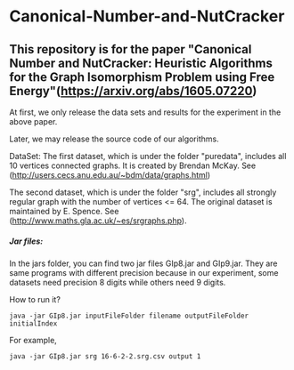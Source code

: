 # Canonical-Number-and-NutCracker


## This repository is for the paper "Canonical Number and NutCracker: Heuristic Algorithms for the Graph Isomorphism Problem using Free Energy"(https://arxiv.org/abs/1605.07220)

At first, we only release the data sets and results for the experiment in the above paper.

Later, we may release the source code of our algorithms.

DataSet:
The first dataset, which is under the folder "puredata", includes
all 10 vertices connected graphs.
It is created by
Brendan McKay. See (http://users.cecs.anu.edu.au/~bdm/data/graphs.html)

The second dataset, which is under the folder "srg", includes all strongly
regular graph with the number of vertices <= 64. The original dataset is maintained by E. Spence. See (http://www.maths.gla.ac.uk/~es/srgraphs.php).


##### Jar files:
In the jars folder, you can find two jar files GIp8.jar and GIp9.jar.
They are same programs with different precision because in our experiment,
some datasets need precision 8 digits while others need 9 digits.

How to run it?
```shell
java -jar GIp8.jar inputFileFolder filename outputFileFolder initialIndex
```

For example,
```shell
java -jar GIp8.jar srg 16-6-2-2.srg.csv output 1
```
